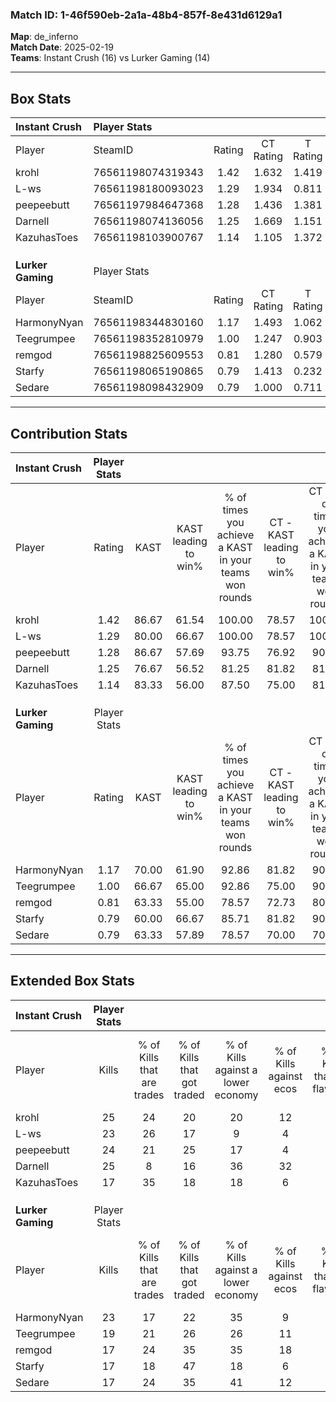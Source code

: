 ### Match ID: 1-46f590eb-2a1a-48b4-857f-8e431d6129a1  
**Map**: de_inferno  
**Match Date**: 2025-02-19  
**Teams**: Instant Crush (16) vs Lurker Gaming (14)  

---  

## Box Stats  

| **Instant Crush** | Player Stats      |        |           |          |       |      |       |         |        |      |     |
| :- | :- | :-: | :-: | :-: | :-: | :-: | :-: | :-: | :-: | :-: | :-: |
| Player            | SteamID           | Rating | CT Rating | T Rating | KAST  | ADR  | Kills | Assists | Deaths | K/D  | HS% |
| krohl             | 76561198074319343 |  1.42  |   1.632   |  1.419   | 86.67 | 97.6 |  25   |    9    |   19   | 1.32 | 44  |
| L-ws              | 76561198180093023 |  1.29  |   1.934   |  0.811   | 80.00 | 72.1 |  23   |   11    |   16   | 1.44 | 39  |
| peepeebutt        | 76561197984647368 |  1.28  |   1.436   |  1.381   | 86.67 | 69.3 |  24   |    4    |   19   | 1.26 | 45  |
| Darnell           | 76561198074136056 |  1.25  |   1.669   |  1.151   | 76.67 | 91.7 |  25   |    7    |   23   | 1.09 | 60  |
| KazuhasToes       | 76561198103900767 |  1.14  |   1.105   |  1.372   | 83.33 | 71.4 |  17   |   12    |   16   | 1.06 | 35  |
|                   |                   |        |           |          |       |      |       |         |        |      |     |
|                   |                   |        |           |          |       |      |       |         |        |      |     |
|                   |                   |        |           |          |       |      |       |         |        |      |     |
| **Lurker Gaming** | Player Stats      |        |           |          |       |      |       |         |        |      |     |
| Player            | SteamID           | Rating | CT Rating | T Rating | KAST  | ADR  | Kills | Assists | Deaths | K/D  | HS% |
| HarmonyNyan       | 76561198344830160 |  1.17  |   1.493   |  1.062   | 70.00 | 75.0 |  23   |   10    |   19   | 1.21 | 65  |
| Teegrumpee        | 76561198352810979 |  1.00  |   1.247   |  0.903   | 66.67 | 77.1 |  19   |    8    |   21   | 0.90 | 31  |
| remgod            | 76561198825609553 |  0.81  |   1.280   |  0.579   | 63.33 | 64.9 |  17   |    4    |   24   | 0.71 | 47  |
| Starfy            | 76561198065190865 |  0.79  |   1.413   |  0.232   | 60.00 | 65.1 |  17   |   10    |   25   | 0.68 | 58  |
| Sedare            | 76561198098432909 |  0.79  |   1.000   |  0.711   | 63.33 | 62.1 |  17   |    8    |   25   | 0.68 | 58  |
---  

## Contribution Stats  

| **Instant Crush** | Player Stats |       |                      |                                                        |                           |                                                             |                          |                                                            |
| :- | :-: | :-: | :-: | :-: | :-: | :-: | :-: | :-: |
| Player            |    Rating    | KAST  | KAST leading to win% | % of times you achieve a KAST in your teams won rounds | CT - KAST leading to win% | CT - % of times you achieve a KAST in your teams won rounds | T - KAST leading to win% | T - % of times you achieve a KAST in your teams won rounds |
| krohl             |     1.42     | 86.67 |        61.54         |                         100.00                         |           78.57           |                           100.00                            |          41.67           |                           100.00                           |
| L-ws              |     1.29     | 80.00 |        66.67         |                         100.00                         |           78.57           |                           100.00                            |          50.00           |                           100.00                           |
| peepeebutt        |     1.28     | 86.67 |        57.69         |                         93.75                          |           76.92           |                            90.91                            |          38.46           |                           100.00                           |
| Darnell           |     1.25     | 76.67 |        56.52         |                         81.25                          |           81.82           |                            81.82                            |          33.33           |                           80.00                            |
| KazuhasToes       |     1.14     | 83.33 |        56.00         |                         87.50                          |           75.00           |                            81.82                            |          38.46           |                           100.00                           |
|                   |              |       |                      |                                                        |                           |                                                             |                          |                                                            |
|                   |              |       |                      |                                                        |                           |                                                             |                          |                                                            |
|                   |              |       |                      |                                                        |                           |                                                             |                          |                                                            |
| **Lurker Gaming** | Player Stats |       |                      |                                                        |                           |                                                             |                          |                                                            |
| Player            |    Rating    | KAST  | KAST leading to win% | % of times you achieve a KAST in your teams won rounds | CT - KAST leading to win% | CT - % of times you achieve a KAST in your teams won rounds | T - KAST leading to win% | T - % of times you achieve a KAST in your teams won rounds |
| HarmonyNyan       |     1.17     | 70.00 |        61.90         |                         92.86                          |           81.82           |                            90.00                            |          40.00           |                           100.00                           |
| Teegrumpee        |     1.00     | 66.67 |        65.00         |                         92.86                          |           75.00           |                            90.00                            |          50.00           |                           100.00                           |
| remgod            |     0.81     | 63.33 |        55.00         |                         78.57                          |           72.73           |                            80.00                            |          33.33           |                           75.00                            |
| Starfy            |     0.79     | 60.00 |        66.67         |                         85.71                          |           81.82           |                            90.00                            |          42.86           |                           75.00                            |
| Sedare            |     0.79     | 63.33 |        57.89         |                         78.57                          |           70.00           |                            70.00                            |          44.44           |                           100.00                           |
---  

## Extended Box Stats  

| **Instant Crush** | Player Stats |                            |                            |                                    |                         |                              |                                 |        |                             |                                     |                          |                               |                            |
| :- | :-: | :-: | :-: | :-: | :-: | :-: | :-: | :-: | :-: | :-: | :-: | :-: | :-: |
| Player            |    Kills     | % of Kills that are trades | % of Kills that got traded | % of Kills against a lower economy | % of Kills against ecos | % of Kills that are flawless | % of Kills that are close duels | Deaths | % of Deaths that get traded | % of Deaths against a lower economy | % of Deaths against ecos | % of Deaths that are flawless | % of Deaths that are close |
| krohl             |      25      |             24             |             20             |                 20                 |           12            |              64              |                4                |   19   |             32              |                 21                  |            11            |              68               |             11             |
| L-ws              |      23      |             26             |             17             |                 9                  |            4            |              61              |                0                |   16   |             25              |                 19                  |            13            |              56               |             13             |
| peepeebutt        |      24      |             21             |             25             |                 17                 |            4            |              79              |                0                |   19   |             37              |                 16                  |            11            |              79               |             0              |
| Darnell           |      25      |             8              |             16             |                 36                 |           32            |              64              |                0                |   23   |             35              |                 17                  |            9             |              61               |             13             |
| KazuhasToes       |      17      |             35             |             18             |                 18                 |            6            |              53              |                6                |   16   |             31              |                 13                  |            6             |              44               |             19             |
|                   |              |                            |                            |                                    |                         |                              |                                 |        |                             |                                     |                          |                               |                            |
|                   |              |                            |                            |                                    |                         |                              |                                 |        |                             |                                     |                          |                               |                            |
|                   |              |                            |                            |                                    |                         |                              |                                 |        |                             |                                     |                          |                               |                            |
| **Lurker Gaming** | Player Stats |                            |                            |                                    |                         |                              |                                 |        |                             |                                     |                          |                               |                            |
| Player            |    Kills     | % of Kills that are trades | % of Kills that got traded | % of Kills against a lower economy | % of Kills against ecos | % of Kills that are flawless | % of Kills that are close duels | Deaths | % of Deaths that get traded | % of Deaths against a lower economy | % of Deaths against ecos | % of Deaths that are flawless | % of Deaths that are close |
| HarmonyNyan       |      23      |             17             |             22             |                 35                 |            9            |              48              |               22                |   19   |             32              |                 16                  |            5             |              63               |             0              |
| Teegrumpee        |      19      |             21             |             26             |                 26                 |           11            |              58              |                5                |   21   |             19              |                 24                  |            10            |              81               |             0              |
| remgod            |      17      |             24             |             35             |                 35                 |           18            |              71              |                6                |   24   |             21              |                 21                  |            8             |              58               |             4              |
| Starfy            |      17      |             18             |             47             |                 18                 |            6            |              76              |                6                |   25   |             12              |                 16                  |            8             |              68               |             4              |
| Sedare            |      17      |             24             |             35             |                 41                 |           12            |              65              |               12                |   25   |             16              |                 20                  |            8             |              68               |             0              |
